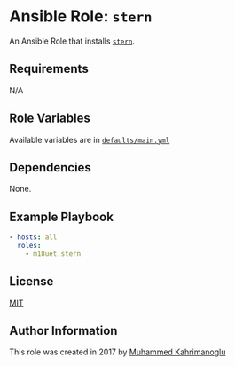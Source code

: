 # Ansible Role: `stern`

An Ansible Role that installs [`stern`](https://github.com/stern/stern).

## Requirements

N/A

## Role Variables

Available variables are in [`defaults/main.yml`](defaults/main.yml)

## Dependencies

None.

## Example Playbook

```yaml
- hosts: all
  roles:
    - m18uet.stern
```

## License

[MIT](LICENSE)

## Author Information

This role was created in 2017 by [Muhammed Kahrimanoglu](https://www.m18u.net)
